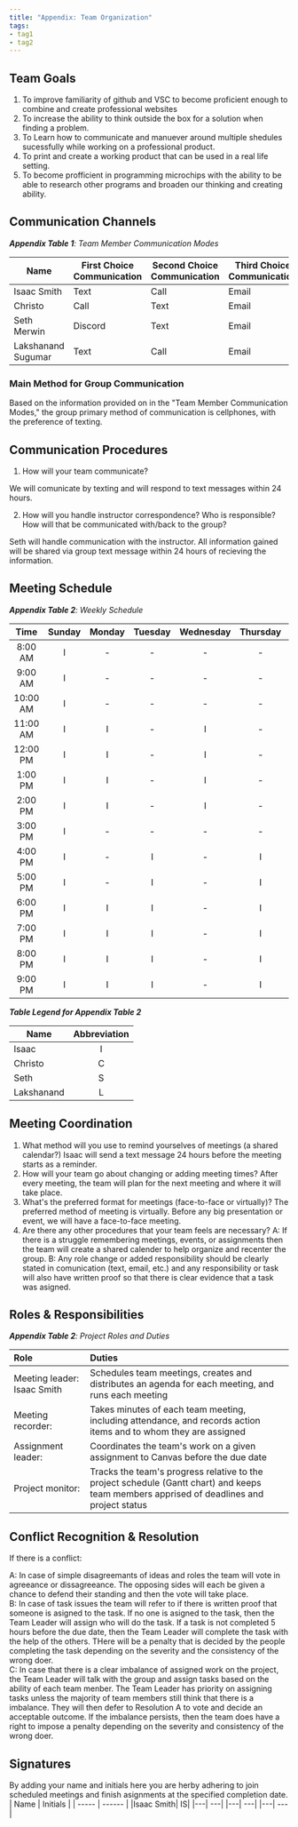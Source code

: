 ```yaml
---
title: "Appendix: Team Organization"
tags:
- tag1
- tag2
---
```


## Team Goals

1. To improve familiarity of github and VSC to become proficient enough to combine and create professional websites
2. To increase the ability to think outside the box for a solution when finding a problem. 
3. To Learn how to communicate and manuever around multiple shedules sucessfully while working on a professional product. 
4. To print and create a working product that can be used in a real life setting. 
5. To become profficient in programming microchips with the ability to be able to research other programs and broaden our thinking and creating ability. 
 

## Communication Channels

_**Appendix Table 1**: Team Member Communication Modes_

|Name                 | First Choice Communication | Second Choice Communication | Third Choice Communication |
|---------------------|----------------------------|-----------------------------|----------------------------|
|Isaac Smith        |  Text | Call | Email |
|Christo            |  Call | Text | Email |
|Seth Merwin        |  Discord | Text | Email |
|Lakshanand Sugumar |  Text | Call | Email |

### Main Method for Group Communication

Based on the information provided on in the "Team Member Communication Modes," the group primary method of communication is cellphones, with the preference of texting. 
 
## Communication Procedures

1. How will your team communicate?

We will comunicate by texting and will respond to text messages within 24 hours. 

2. How will you handle instructor correspondence? Who is responsible? How will that be communicated with/back to the group?

Seth will handle communication with the instructor. All information gained will be shared via group text message within 24 hours of recieving the information. 

## Meeting Schedule

_**Appendix Table 2**: Weekly Schedule_

| Time | Sunday | Monday | Tuesday | Wednesday | Thursday | Friday | Saturday |
| :------: | :----: | :----: | :----: | :----: | :----: | :----: | :-----: |
| 8:00 AM | I | - | - | - | - | - | - |
| 9:00 AM | I | - | - | - | - | - | - |
| 10:00 AM | I | - | - | - | - | - | - |
| 11:00 AM | I | I | - | I | - | - | - |
| 12:00 PM | I | I | - | I | - | - | - |
| 1:00 PM | I | I | - | I | - | - | - |
| 2:00 PM | I | I | - | I | - | - | - |
| 3:00 PM | I | - | - | - | - | - | - |
| 4:00 PM | I | - | I | - | I | - | - |
| 5:00 PM | I | - | I | - | I | - | I |
| 6:00 PM | I | I | I | - | I | - | I |
| 7:00 PM | I | I | I | - | I | I | I |
| 8:00 PM | I | I | I | - | I | I | I |
| 9:00 PM | I | I | I | - | I | I | I |

_**Table Legend for Appendix Table 2**_

| Name | Abbreviation |
| ----- | :------: |
| Isaac | I |
| Christo | C |
| Seth | S |
| Lakshanand | L |


## Meeting Coordination

1. What method will you use to remind yourselves of meetings (a shared calendar?)
Isaac will send a text message 24 hours before the meeting starts as a reminder. 
1. How will your team go about changing or adding meeting times?
After every meeting, the team will plan for the next meeting and where it will take place. 
1. What's the preferred format for meetings (face-to-face or virtually)?
The preferred method of meeting is virtually. Before any big presentation or event, we will have a face-to-face meeting. 
1. Are there any other procedures that your team feels are necessary?
A: If there is a struggle remembering meetings, events, or assignments then the team will create a shared calender to help organize and recenter the group. 
B: Any role change or added responsibility should be clearly stated in comunication (text, email, etc.) and any responsibility or task will also have written proof so that there is clear evidence that a task was asigned. 

## Roles & Responsibilities

_**Appendix Table 2**: Project Roles and Duties_

| **Role**          | **Duties**                                                                                                                                |
| :---------------- | :---------------------------------------------------------------------------------------------------------------------------------------- |
| Meeting leader: Isaac Smith    | Schedules team meetings, creates and distributes an agenda for each meeting, and runs each meeting                                        |
| Meeting recorder:   | Takes minutes of each team meeting, including attendance, and records action items and to whom they are assigned                          |
| Assignment leader:  | Coordinates the team's work on a given assignment to Canvas before the due date                                                           |
| Project monitor:    | Tracks the team's progress relative to the project schedule (Gantt chart) and keeps team members apprised of deadlines and project status |

## Conflict Recognition & Resolution

If there is a conflict: 

A: In case of simple disagreemants of ideas and roles the team will vote in agreeance or dissagreeance. The opposing sides will each be given a chance to defend their standing and then the vote will take place. 
<br>
B: In case of task issues the team will refer to if there is written proof that someone is asigned to the task. If no one is asigned to the task, then the Team Leader will assign who will do the task. If a task is not completed 5 hours before the due date, then the Team Leader will complete the task with the help of the others. THere will be a penalty that is decided by the people completing the task depending on the severity and the consistency of the wrong doer. 
<br>
C: In case that there is a clear imbalance of assigned work on the project, the Team Leader will talk with the group and assign tasks based on the ability of each team menber. The Team Leader has priority on assigning tasks unless the majority of team members still think that there is a imbalance. They will then defer to Resolution A to vote and decide an acceptable outcome. If the imbalance persists, then the team does have a right to impose a penalty depending on the severity and consistency of the wrong doer. 
<br>


## Signatures

By adding your name and initials here you are herby adhering to join scheduled meetings and finish asignments at the specified completion date. 
| Name | Initials |
| ----- | ------ |
|Isaac Smith| IS|
|---| ---|
|---| ---|
|---| ---|

